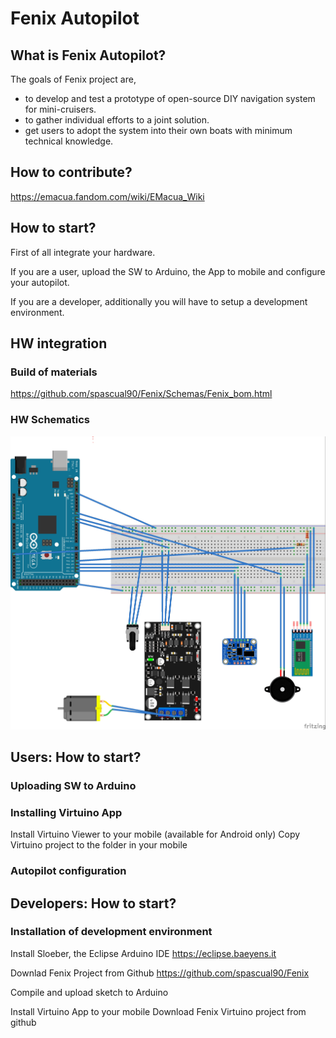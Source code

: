 # Fenix Autopilot
## What is Fenix Autopilot?
The goals of Fenix project are,
- to develop and test a prototype of open-source DIY navigation system for mini-cruisers.  
- to gather individual efforts to a joint solution.
- get users to adopt the system into their own boats with minimum technical knowledge.

## How to contribute?
https://emacua.fandom.com/wiki/EMacua_Wiki

## How to start?
First of all integrate your hardware.

If you are a user, upload the SW to Arduino, the App to mobile and configure your autopilot.

If you are a developer, additionally you will have to setup a development environment.
## HW integration
### Build of materials
https://github.com/spascual90/Fenix/Schemas/Fenix_bom.html

### HW Schematics
<img alt="README-e8ba2418.jpg" src="assets/README-e8ba2418.jpg" width="" height="" >

## Users: How to start?
### Uploading SW to Arduino
### Installing Virtuino App
Install Virtuino Viewer to your mobile (available for Android only)
Copy Virtuino project to the folder in your mobile
### Autopilot configuration

## Developers: How to start?
### Installation of development environment
Install Sloeber, the Eclipse Arduino IDE https://eclipse.baeyens.it

Downlad Fenix Project from Github https://github.com/spascual90/Fenix

Compile and upload sketch to Arduino

Install Virtuino App to your mobile
Download Fenix Virtuino project from github

